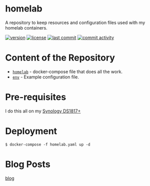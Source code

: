 # homelab

A repository to keep resources and configuration files used with my homelab containers.

[![version](https://img.shields.io/github/manifest-json/v/JoeyKleinsorge/homelab?label=Docker)](https://github.com/JoeyKleinsorge/homelab/blob/main/VERSIONS.md)
[![license](https://img.shields.io/github/license/JoeyKleinsorge/homelab)](https://github.com/JoeyKleinsorge/homelab/blob/main/LICENSE)
[![last commit](https://img.shields.io/github/last-commit/JoeyKleinsorge/homelab)](https://github.com/JoeyKleinsorge/homelab/commits/main)
[![commit activity](https://img.shields.io/github/commit-activity/y/JoeyKleinsorge/homelab)](https://github.com/JoeyKleinsorge/homelab/commits/main)


# Content of the Repository

* [`homelab`](./homelab/) - docker-compose file that does all the work.
* [`env`](./example/) - Example configuration file.

# Pre-requisites

I do this all on my [Synology DS1817+](https://global.download.synology.com/download/Document/Hardware/DataSheet/DiskStation/17-year/DS1817+/enu/Synology_DS1817_Plus_Data_Sheet_enu.pdf)

# Deployment
```
$ docker-compose -f homelab.yaml up -d
```

# Blog Posts

[blog](https://joeykleinsorge.com)
